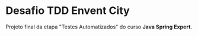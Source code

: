 # Desafio TDD Envent City
Projeto final da etapa "Testes Automatizados" do curso **Java Spring Expert**.
